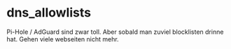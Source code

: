 # dns_allowlists
Pi-Hole / AdGuard sind zwar toll. Aber sobald man zuviel blocklisten drinne hat. Gehen viele webseiten nicht mehr.
